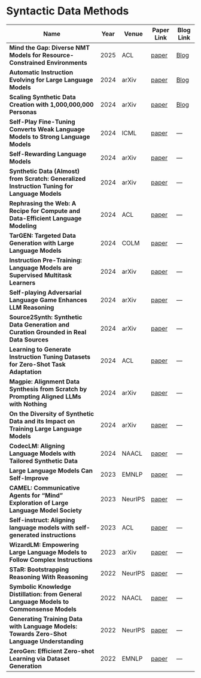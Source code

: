 # Syntactic Data Methods

| Name | Year | Venue | Paper Link | Blog Link |
|------|------|-------|------------|-----------|
| **Mind the Gap: Diverse NMT Models for Resource-Constrained Environments** | 2025 | ACL | [paper](https://aclanthology.org/2025.nodalida-1.21.pdf) | [Blog](https://www.refineai.dev/en/blog/mind_the_gap) |
| **Automatic Instruction Evolving for Large Language Models** | 2024 | arXiv | [paper](https://arxiv.org/abs/2406.00770) | [Blog](https://www.refineai.dev/en/blog/auto) |
| **Scaling Synthetic Data Creation with 1,000,000,000 Personas** | 2024 | arXiv | [paper](https://arxiv.org/abs/2406.20094) | [Blog](https://www.refineai.dev/en/blog/1b_personas) |
| **Self-Play Fine-Tuning Converts Weak Language Models to Strong Language Models** | 2024 | ICML | [paper](https://arxiv.org/abs/2401.01335) | — |
| **Self-Rewarding Language Models** | 2024 | arXiv | [paper](https://arxiv.org/abs/2401.10020) | — |
| **Synthetic Data (Almost) from Scratch: Generalized Instruction Tuning for Language Models** | 2024 | arXiv | [paper](https://arxiv.org/abs/2402.13064) | — |
| **Rephrasing the Web: A Recipe for Compute and Data-Efficient Language Modeling** | 2024 | ACL | [paper](https://arxiv.org/abs/2401.16380) | — |
| **TarGEN: Targeted Data Generation with Large Language Models** | 2024 | COLM | [paper](https://arxiv.org/abs/2310.17876) | — |
| **Instruction Pre-Training: Language Models are Supervised Multitask Learners** | 2024 | arXiv | [paper](https://arxiv.org/pdf/2406.14491) | — |
| **Self-playing Adversarial Language Game Enhances LLM Reasoning** | 2024 | arXiv | [paper](https://arxiv.org/abs/2404.10642) | — |
| **Source2Synth: Synthetic Data Generation and Curation Grounded in Real Data Sources** | 2024 | arXiv | [paper](https://arxiv.org/abs/2409.08239) | — |
| **Learning to Generate Instruction Tuning Datasets for Zero-Shot Task Adaptation** | 2024 | ACL | [paper](https://arxiv.org/abs/2402.18334) | — |
| **Magpie: Alignment Data Synthesis from Scratch by Prompting Aligned LLMs with Nothing** | 2024 | arXiv | [paper](https://arxiv.org/abs/2406.08464) | — |
| **On the Diversity of Synthetic Data and its Impact on Training Large Language Models** | 2024 | arXiv | [paper](https://arxiv.org/abs/2410.15226) | — |
| **CodecLM: Aligning Language Models with Tailored Synthetic Data** | 2024 | NAACL | [paper](https://arxiv.org/abs/2404.05875) | — |
| **Large Language Models Can Self-Improve** | 2023 | EMNLP | [paper](https://aclanthology.org/2023.emnlp-main.67/) | — |
| **CAMEL: Communicative Agents for “Mind” Exploration of Large Language Model Society** | 2023 | NeurIPS | [paper](https://arxiv.org/abs/2303.17760) | — |
| **Self-instruct: Aligning language models with self-generated instructions** | 2023 | ACL | [paper](https://arxiv.org/abs/2212.10560) | — |
| **WizardLM: Empowering Large Language Models to Follow Complex Instructions** | 2023 | arXiv | [paper](https://arxiv.org/abs/2304.12244) | — |
| **STaR: Bootstrapping Reasoning With Reasoning** | 2022 | NeurIPS | [paper](https://arxiv.org/abs/2203.14465) | — |
| **Symbolic Knowledge Distillation: from General Language Models to Commonsense Models** | 2022 | NAACL | [paper](https://aclanthology.org/2022.naacl-main.341.pdf) | — |
| **Generating Training Data with Language Models: Towards Zero-Shot Language Understanding** | 2022 | NeurIPS | [paper](https://arxiv.org/abs/2202.04538) | — |
| **ZeroGen: Efficient Zero-shot Learning via Dataset Generation** | 2022 | EMNLP | [paper](https://arxiv.org/abs/2202.07922) | — |

